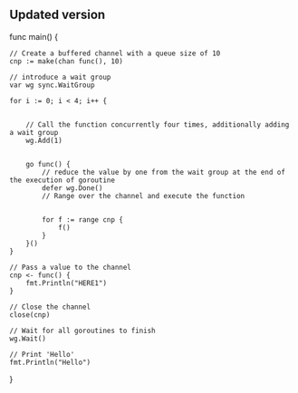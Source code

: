 ## Updated version



func main() {


	// Create a buffered channel with a queue size of 10
	cnp := make(chan func(), 10)

    // introduce a wait group
	var wg sync.WaitGroup

    for i := 0; i < 4; i++ {


		// Call the function concurrently four times, additionally adding a wait group
		wg.Add(1)


		go func() {
			// reduce the value by one from the wait group at the end of the execution of goroutine
			defer wg.Done()
			// Range over the channel and execute the function


			for f := range cnp {
				f()
			}
		}()
	}

    // Pass a value to the channel
	cnp <- func() {
		fmt.Println("HERE1")
	}

    // Close the channel
	close(cnp)

    // Wait for all goroutines to finish
	wg.Wait()

    // Print 'Hello'
	fmt.Println("Hello")
}
